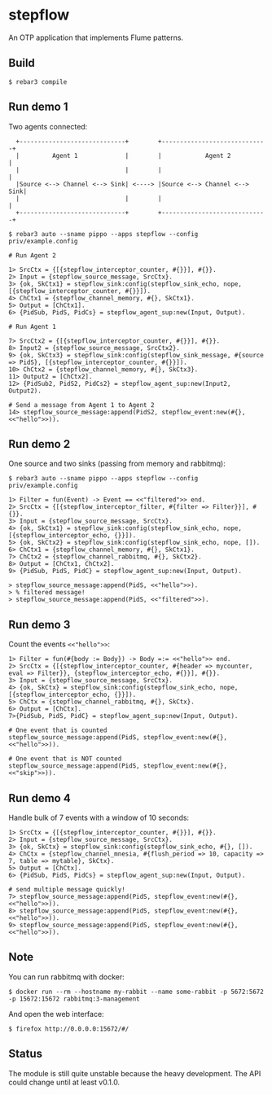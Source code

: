 stepflow
========

An OTP application that implements Flume patterns.

Build
-----

    $ rebar3 compile

Run demo 1
----------

Two agents connected:

```
  +-----------------------------+        +-----------------------------+
  |         Agent 1             |        |            Agent 2          |
  |                             |        |                             |
  |Source <--> Channel <--> Sink| <----> |Source <--> Channel <--> Sink|
  |                             |        |                             |
  +-----------------------------+        +-----------------------------+
```

    $ rebar3 auto --sname pippo --apps stepflow --config priv/example.config

    # Run Agent 2

    1> SrcCtx = {[{stepflow_interceptor_counter, #{}}], #{}}.
    2> Input = {stepflow_source_message, SrcCtx}.
    3> {ok, SkCtx1} = stepflow_sink:config(stepflow_sink_echo, nope, [{stepflow_interceptor_counter, #{}}]).
    4> ChCtx1 = {stepflow_channel_memory, #{}, SkCtx1}.
    5> Output = [ChCtx1].
    6> {PidSub, PidS, PidCs} = stepflow_agent_sup:new(Input, Output).

    # Run Agent 1

    7> SrcCtx2 = {[{stepflow_interceptor_counter, #{}}], #{}}.
    8> Input2 = {stepflow_source_message, SrcCtx2}.
    9> {ok, SkCtx3} = stepflow_sink:config(stepflow_sink_message, #{source => PidS}, [{stepflow_interceptor_counter, #{}}]).
    10> ChCtx2 = {stepflow_channel_memory, #{}, SkCtx3}.
    11> Output2 = [ChCtx2].
    12> {PidSub2, PidS2, PidCs2} = stepflow_agent_sup:new(Input2, Output2).

    # Send a message from Agent 1 to Agent 2
    14> stepflow_source_message:append(PidS2, stepflow_event:new(#{}, <<"hello">>)).

Run demo 2
----------

One source and two sinks (passing from memory and rabbitmq):

    $ rebar3 auto --sname pippo --apps stepflow --config priv/example.config

    1> Filter = fun(Event) -> Event == <<"filtered">> end.
    2> SrcCtx = {[{stepflow_interceptor_filter, #{filter => Filter}}], #{}}.
    3> Input = {stepflow_source_message, SrcCtx}.
    4> {ok, SkCtx1} = stepflow_sink:config(stepflow_sink_echo, nope, [{stepflow_interceptor_echo, {}}]).
    5> {ok, SkCtx2} = stepflow_sink:config(stepflow_sink_echo, nope, []).
    6> ChCtx1 = {stepflow_channel_memory, #{}, SkCtx1}.
    7> ChCtx2 = {stepflow_channel_rabbitmq, #{}, SkCtx2}.
    8> Output = [ChCtx1, ChCtx2].
    9> {PidSub, PidS, PidC} = stepflow_agent_sup:new(Input, Output).

    > stepflow_source_message:append(PidS, <<"hello">>).
    > % filtered message!
    > stepflow_source_message:append(PidS, <<"filtered">>).

Run demo 3
----------

Count the events `<<"hello">>`:

    1> Filter = fun(#{body := Body}) -> Body =:= <<"hello">> end.
    2> SrcCtx = {[{stepflow_interceptor_counter, #{header => mycounter, eval => Filter}}, {stepflow_interceptor_echo, #{}}], #{}}.
    3> Input = {stepflow_source_message, SrcCtx}.
    4> {ok, SkCtx} = stepflow_sink:config(stepflow_sink_echo, nope, [{stepflow_interceptor_echo, {}}]).
    5> ChCtx = {stepflow_channel_rabbitmq, #{}, SkCtx}.
    6> Output = [ChCtx].
    7>{PidSub, PidS, PidC} = stepflow_agent_sup:new(Input, Output).

    # One event that is counted
    stepflow_source_message:append(PidS, stepflow_event:new(#{}, <<"hello">>)).

    # One event that is NOT counted
    stepflow_source_message:append(PidS, stepflow_event:new(#{}, <<"skip">>)).

Run demo 4
----------

Handle bulk of 7 events with a window of 10 seconds:

    1> SrcCtx = {[{stepflow_interceptor_counter, #{}}], #{}}.
    2> Input = {stepflow_source_message, SrcCtx}.
    3> {ok, SkCtx} = stepflow_sink:config(stepflow_sink_echo, #{}, []).
    4> ChCtx = {stepflow_channel_mnesia, #{flush_period => 10, capacity => 7, table => mytable}, SkCtx}.
    5> Output = [ChCtx].
    6> {PidSub, PidS, PidCs} = stepflow_agent_sup:new(Input, Output).

    # send multiple message quickly!
    7> stepflow_source_message:append(PidS, stepflow_event:new(#{}, <<"hello">>)).
    8> stepflow_source_message:append(PidS, stepflow_event:new(#{}, <<"hello">>)).
    9> stepflow_source_message:append(PidS, stepflow_event:new(#{}, <<"hello">>)).


Note
----

You can run rabbitmq with docker:

    $ docker run --rm --hostname my-rabbit --name some-rabbit -p 5672:5672 -p 15672:15672 rabbitmq:3-management

And open the web interface:

    $ firefox http://0.0.0.0:15672/#/

Status
------

The module is still quite unstable because the heavy development.
The API could change until at least v0.1.0.
